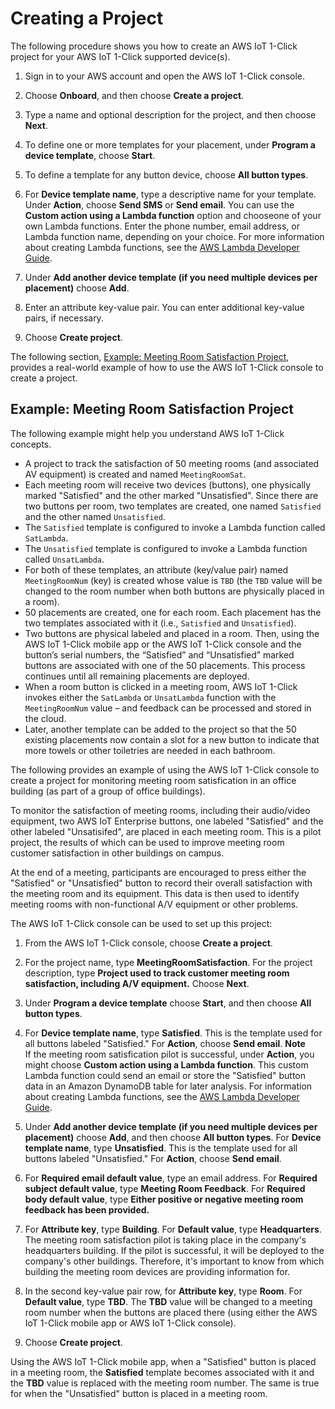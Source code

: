 # Creating a Project<a name="creating-projects"></a>

The following procedure shows you how to create an AWS IoT 1\-Click project for your AWS IoT 1\-Click supported device\(s\)\.

1. Sign in to your AWS account and open the AWS IoT 1\-Click console\.

1. Choose **Onboard**, and then choose **Create a project**\.

1. Type a name and optional description for the project, and then choose **Next**\.

1. To define one or more templates for your placement, under **Program a device template**, choose **Start**\.

1. To define a template for any button device, choose **All button types**\.

1. For **Device template name**, type a descriptive name for your template\. Under **Action**, choose **Send SMS** or **Send email**\. You can use the **Custom action using a Lambda function** option and chooseone of your own Lambda functions\. Enter the phone number, email address, or Lambda function name, depending on your choice\. For more information about creating Lambda functions, see the [AWS Lambda Developer Guide](https://docs.aws.amazon.com/lambda/latest/dg/)\.

1. Under **Add another device template \(if you need multiple devices per placement\)** choose **Add**\.

1. Enter an attribute key\-value pair\. You can enter additional key\-value pairs, if necessary\.

1. Choose **Create project**\.

The following section, [Example: Meeting Room Satisfaction Project](#project-example), provides a real\-world example of how to use the AWS IoT 1\-Click console to create a project\.

## Example: Meeting Room Satisfaction Project<a name="project-example"></a>

The following example might help you understand AWS IoT 1\-Click concepts\.
+ A project to track the satisfaction of 50 meeting rooms \(and associated AV equipment\) is created and named `MeetingRoomSat`\.
+ Each meeting room will receive two devices \(buttons\), one physically marked "Satisfied" and the other marked "Unsatisfied"\. Since there are two buttons per room, two templates are created, one named `Satisfied` and the other named `Unsatisfied`\.
+ The `Satisfied` template is configured to invoke a Lambda function called `SatLambda`\.
+ The `Unsatisfied` template is configured to invoke a Lambda function called `UnsatLambda`\.
+ For both of these templates, an attribute \(key/value pair\) named `MeetingRoomNum` \(key\) is created whose value is `TBD` \(the `TBD` value will be changed to the room number when both buttons are physically placed in a room\)\.
+ 50 placements are created, one for each room\. Each placement has the two templates associated with it \(i\.e\., `Satisfied` and `Unsatisfied`\)\.
+ Two buttons are physical labeled and placed in a room\. Then, using the AWS IoT 1\-Click mobile app or the AWS IoT 1\-Click console and the button’s serial numbers, the “Satisfied” and “Unsatisfied” marked buttons are associated with one of the 50 placements\. This process continues until all remaining placements are deployed\.
+ When a room button is clicked in a meeting room, AWS IoT 1\-Click invokes either the `SatLambda` or `UnsatLambda` function with the `MeetingRoomNum` value – and feedback can be processed and stored in the cloud\.
+ Later, another template can be added to the project so that the 50 existing placements now contain a slot for a new button to indicate that more towels or other toiletries are needed in each bathroom\.

The following provides an example of using the AWS IoT 1\-Click console to create a project for monitoring meeting room satisfication in an office building \(as part of a group of office buildings\)\.

To monitor the satisfaction of meeting rooms, including their audio/video equipment, two AWS IoT Enterprise buttons, one labeled "Satisfied" and the other labeled "Unsatisifed", are placed in each meeting room\. This is a pilot project, the results of which can be used to improve meeting room customer satisfaction in other buildings on campus\.

At the end of a meeting, participants are encouraged to press either the "Satisfied" or "Unsatisfied" button to record their overall satisfaction with the meeting room and its equipment\. This data is then used to identify meeting rooms with non\-functional A/V equipment or other problems\.

The AWS IoT 1\-Click console can be used to set up this project:

1. From the AWS IoT 1\-Click console, choose **Create a project**\.

1. For the project name, type **MeetingRoomSatisfaction**\. For the project description, type **Project used to track customer meeting room satisfaction, including A/V equipment\.** Choose **Next**\.

1. Under **Program a device template** choose **Start**, and then choose **All button types**\.

1. For **Device template name**, type **Satisfied**\. This is the template used for all buttons labeled "Satisfied\." For **Action**, choose **Send email**\. 
**Note**  
If the meeting room satisfication pilot is successful, under **Action**, you might choose **Custom action using a Lambda function**\. This custom Lambda function could send an email or store the "Satisfied" button data in an Amazon DynamoDB table for later analysis\. For information about creating Lambda functions, see the [AWS Lambda Developer Guide](https://docs.aws.amazon.com/lambda/latest/dg/)\.

1. Under **Add another device template \(if you need multiple devices per placement\)** choose **Add**, and then choose **All button types**\. For **Device template name**, type **Unsatisfied**\. This is the template used for all buttons labeled "Unsatisfied\." For **Action**, choose **Send email**\.

1. For **Required email default value**, type an email address\. For **Required subject default value**, type **Meeting Room Feedback**\. For **Required body default value**, type **Either positive or negative meeting room feedback has been provided\.**

1. For **Attribute key**, type **Building**\. For **Default value**, type **Headquarters**\. The meeting room satisfaction pilot is taking place in the company's headquarters building\. If the pilot is successful, it will be deployed to the company's other buildings\. Therefore, it's important to know from which building the meeting room devices are providing information for\.

1. In the second key\-value pair row, for **Attribute key**, type **Room**\. For **Default value**, type **TBD**\. The **TBD** value will be changed to a meeting room number when the buttons are placed there \(using either the AWS IoT 1\-Click mobile app or AWS IoT 1\-Click console\)\.

1. Choose **Create project**\.

Using the AWS IoT 1\-Click mobile app, when a "Satisfied" button is placed in a meeting room, the **Satisfied** template becomes associated with it and the **TBD** value is replaced with the meeting room number\. The same is true for when the "Unsatisfied" button is placed in a meeting room\.